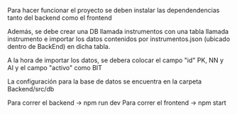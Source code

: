 Para hacer funcionar el proyecto se deben instalar las dependendencias tanto del backend como el frontend

Además, se debe crear una DB llamada instrumentos con una tabla llamada instrumento e importar los datos contenidos
por instrumentos.json (ubicado dentro de BackEnd) en dicha tabla.

A la hora de importar los datos, se debera colocar el campo "id" PK, NN y AI y el campo "activo" como BIT

La configuración para la base de datos se encuentra en la carpeta Backend/src/db

Para correr el backend -> npm run dev
Para correr el frontend -> npm start